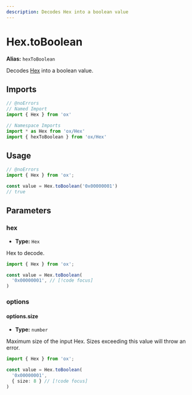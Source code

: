 ```yaml
---
description: Decodes Hex into a boolean value
---
```


# Hex.toBoolean

**Alias:** `hexToBoolean`

Decodes [Hex](/api/hex) into a boolean value.

## Imports

```ts twoslash
// @noErrors
// Named Import 
import { Hex } from 'ox'

// Namespace Imports
import * as Hex from 'ox/Hex'
import { hexToBoolean } from 'ox/Hex'
```

## Usage

```ts twoslash
// @noErrors
import { Hex } from 'ox';

const value = Hex.toBoolean('0x00000001')
// true
```

## Parameters

### hex

- **Type:** `Hex`

Hex to decode.

```ts twoslash
import { Hex } from 'ox';

const value = Hex.toBoolean(
  '0x00000001', // [!code focus]
)
```

### options

#### options.size

- **Type:** `number`

Maximum size of the input Hex. Sizes exceeding this value will throw an error.

```ts twoslash
import { Hex } from 'ox';

const value = Hex.toBoolean(
  '0x00000001', 
  { size: 8 } // [!code focus]
)
```
